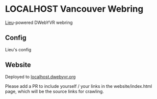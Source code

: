 # LOCALHOST Vancouver Webring

[Lieu](https://github.com/cblgh/lieu)-powered DWebYVR webring

## Config

Lieu's config

## Website

Deployed to [localhost.dwebyvr.org](https://localhost.dwebyvr.org)

Please add a PR to include yourself / your links in the website/index.html page, which will be the source links for crawling.
